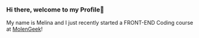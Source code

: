 ### Hi there, welcome to my Profile👋

<div align="start">
  <p>My name is Melina and I just recently started a FRONT-END Coding course at <a href="https://molengeek.com/">MolenGeek</a>!</p>
</div>

<div align="center">
  

</div>


<!--
**Melina1996/Melina1996** is a ✨ _special_ ✨ repository because its `README.md` (this file) appears on your GitHub profile.

Here are some ideas to get you started:

- 🔭 I’m currently working on ...
- 🌱 I’m currently learning ...
- 👯 I’m looking to collaborate on ...
- 🤔 I’m looking for help with ...
- 💬 Ask me about ...
- 📫 How to reach me: ...
- 😄 Pronouns: ...
- ⚡ Fun fact: ...
-->
